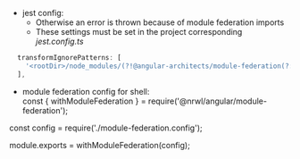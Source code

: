 - jest config:   
	 - Otherwise an error is thrown because of module federation imports
	 - These settings must be set in the project corresponding *jest.config.ts*
``` ts
  transformIgnorePatterns: [
    '<rootDir>/node_modules/(?!@angular-architects/module-federation(?:/|$))',
  ],
```

- module federation config for shell:
const { withModuleFederation } = require('@nrwl/angular/module-federation');

const config = require('./module-federation.config');

module.exports = withModuleFederation(config);